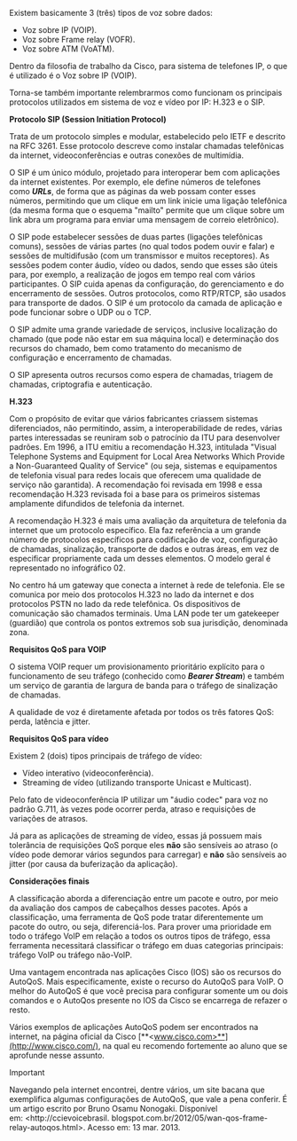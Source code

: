 Existem basicamente 3 (três) tipos de voz sobre dados:

- Voz sobre IP (VOIP).
- Voz sobre Frame relay (VOFR).
- Voz sobre ATM (VoATM).

Dentro da filosofia de trabalho da Cisco, para sistema de telefones IP, o que é utilizado é o Voz sobre IP (VOIP).

Torna-se também importante relembrarmos como funcionam os principais protocolos utilizados em sistema de voz e vídeo por IP: H.323 e o SIP.

**Protocolo SIP (Session Initiation Protocol)**

Trata de um protocolo simples e modular, estabelecido pelo IETF e descrito na RFC 3261. Esse protocolo descreve como instalar chamadas telefônicas da internet, videoconferências e outras conexões de multimídia.

O SIP é um único módulo, projetado para interoperar bem com aplicações da internet existentes. Por exemplo, ele define números de telefones como _**URLs**_, de forma que as páginas da web possam conter esses números, permitindo que um clique em um link inicie uma ligação telefônica (da mesma forma que o esquema "mailto" permite que um clique sobre um link abra um programa para enviar uma mensagem de correio eletrônico).

O SIP pode estabelecer sessões de duas partes (ligações telefônicas comuns), sessões de várias partes (no qual todos podem ouvir e falar) e sessões de multidifusão (com um transmissor e muitos receptores). As sessões podem conter áudio, vídeo ou dados, sendo que esses são úteis para, por exemplo, a realização de jogos em tempo real com vários participantes. O SIP cuida apenas da configuração, do gerenciamento e do encerramento de sessões. Outros protocolos, como RTP/RTCP, são usados para transporte de dados. O SIP é um protocolo da camada de aplicação e pode funcionar sobre o UDP ou o TCP.

O SIP admite uma grande variedade de serviços, inclusive localização do chamado (que pode não estar em sua máquina local) e determinação dos recursos do chamado, bem como tratamento do mecanismo de configuração e encerramento de chamadas.

O SIP apresenta outros recursos como espera de chamadas, triagem de chamadas, criptografia e autenticação.

**H.323**

Com o propósito de evitar que vários fabricantes criassem sistemas diferenciados, não permitindo, assim, a interoperabilidade de redes, várias partes interessadas se reuniram sob o patrocínio da ITU para desenvolver padrões. Em 1996, a ITU emitiu a recomendação H.323, intitulada "Visual Telephone Systems and Equipment for Local Area Networks Which Provide a Non-Guaranteed Quality of Service" (ou seja, sistemas e equipamentos de telefonia visual para redes locais que oferecem uma qualidade de serviço não garantida). A recomendação foi revisada em 1998 e essa recomendação H.323 revisada foi a base para os primeiros sistemas amplamente difundidos de telefonia da internet.

A recomendação H.323 é mais uma avaliação da arquitetura de telefonia da internet que um protocolo específico. Ela faz referência a um grande número de protocolos específicos para codificação de voz, configuração de chamadas, sinalização, transporte de dados e outras áreas, em vez de especificar propriamente cada um desses elementos. O modelo geral é representado no infográfico 02.

No centro há um gateway que conecta a internet à rede de telefonia. Ele se comunica por meio dos protocolos H.323 no lado da internet e dos protocolos PSTN no lado da rede telefônica. Os dispositivos de comunicação são chamados terminais. Uma LAN pode ter um gatekeeper (guardião) que controla os pontos extremos sob sua jurisdição, denominada zona.

**Requisitos QoS para VOIP**

O sistema VOIP requer um provisionamento prioritário explícito para o funcionamento de seu tráfego (conhecido como _**Bearer Stream**_) e também um serviço de garantia de largura de banda para o tráfego de sinalização de chamadas.

A qualidade de voz é diretamente afetada por todos os três fatores QoS: perda, latência e jitter.

**Requisitos QoS para vídeo**

Existem 2 (dois) tipos principais de tráfego de vídeo:

- Vídeo interativo (videoconferência).
- Streaming de vídeo (utilizando transporte Unicast e Multicast).

Pelo fato de videoconferência IP utilizar um "áudio codec" para voz no padrão G.711, às vezes pode ocorrer perda, atraso e requisições de variações de atrasos.

Já para as aplicações de streaming de vídeo, essas já possuem mais tolerância de requisições QoS porque eles **não** são sensíveis ao atraso (o vídeo pode demorar vários segundos para carregar) e **não** são sensíveis ao jitter (por causa da buferização da aplicação).

**Considerações finais**

A classificação aborda a diferenciação entre um pacote e outro, por meio da avaliação dos campos de cabeçalhos desses pacotes. Após a classificação, uma ferramenta de QoS pode tratar diferentemente um pacote do outro, ou seja, diferenciá-los. Para prover uma prioridade em todo o tráfego VoIP em relação a todos os outros tipos de tráfego, essa ferramenta necessitará classificar o tráfego em duas categorias principais: tráfego VoIP ou tráfego não-VoIP.

Uma vantagem encontrada nas aplicações Cisco (IOS) são os recursos do AutoQoS. Mais especificamente, existe o recurso do AutoQoS para VoIP. O melhor do AutoQoS é que você precisa para configurar somente um ou dois comandos e o AutoQos presente no IOS da Cisco se encarrega de refazer o resto.

Vários exemplos de aplicações AutoQoS podem ser encontrados na internet, na página oficial da Cisco [**<www.cisco.com>**](http://www.cisco.com/), na qual eu recomendo fortemente ao aluno que se aprofunde nesse assunto.

> [!important]  
> Navegando pela internet encontrei, dentre vários, um site bacana que exemplifica algumas configurações de AutoQoS, que vale a pena conferir. É um artigo escrito por Bruno Osamu Nonogaki. Disponível em: <http://ccievoicebrasil. blogspot.com.br/2012/05/wan-qos-frame-relay-autoqos.html>. Acesso em: 13 mar. 2013.